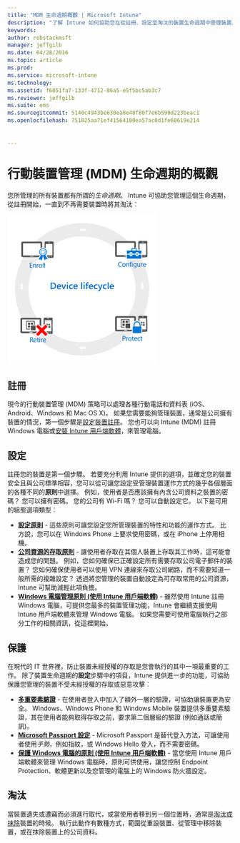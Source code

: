 ```yaml
---
title: "MDM 生命週期概觀 | Microsoft Intune"
description: "了解 Intune 如何協助您在從註冊、設定至淘汰的裝置生命週期中管理裝置。"
keywords: 
author: robstackmsft
manager: jeffgilb
ms.date: 04/28/2016
ms.topic: article
ms.prod: 
ms.service: microsoft-intune
ms.technology: 
ms.assetid: f6051fa7-133f-4712-86a5-e5f5bc5ab3c7
ms.reviewer: jeffgilb
ms.suite: ems
ms.sourcegitcommit: 5140c4943be630ea8e48f80f7e6b590d223beac1
ms.openlocfilehash: 751025aa71ef41564100ea57ac0d1fe60619e214


---
```


# 行動裝置管理 (MDM) 生命週期的概觀

您所管理的所有裝置都有所謂的*生命週期*。 Intune 可協助您管理這個生命週期，從註冊開始，一直到不再需要裝置時將其淘汰︰

![裝置生命週期](./media/device-lifecycle.png "the Intune device lifecycle")

## 註冊
現今的行動裝置管理 (MDM) 策略可以處理各種行動電話和資料表 (iOS、Android、Windows 和 Mac OS X)。 如果您需要能夠管理裝置，通常是公司擁有裝置的情況，第一個步驟是[設定裝置註冊](enroll-devices-in-microsoft-intune.md)。 您也可以向 Intune (MDM) 註冊 Windows 電腦或[安裝 Intune 用戶端軟體](manage-windows-pcs-with-microsoft-intune.md)，來管理電腦。

## 設定
註冊您的裝置是第一個步驟。 若要充分利用 Intune 提供的選項，並確定您的裝置安全且與公司標準相容，您可以從可讓您設定受管理裝置運作方式的幾乎各個層面的各種不同的**原則**中選擇。 例如，使用者是否應該擁有內含公司資料之裝置的密碼？ 您可以擁有密碼。 您的公司有 Wi-Fi 嗎？ 您可以自動設定它。 以下是可用的組態選項類型︰

- [**設定原則**](manage-settings-and-features-on-your-devices-with-microsoft-intune-policies.md) - 這些原則可讓您設定您所管理裝置的特性和功能的運作方式。 比方說，您可以在 Windows Phone 上要求使用密碼，或在 iPhone 上停用相機。
- [**公司資源的存取原則**](enable-access-to-company-resources-with-microsoft-intune.md) - 讓使用者存取在其個人裝置上存取其工作時，這可能會造成您的問題。 例如，您如何確保已正確設定所有需要存取公司電子郵件的裝置？ 您如何確保使用者可以使用 VPN 連線來存取公司網路，而不需要知道一般所需的複雜設定？ 透過將您管理的裝置自動設定為可存取常用的公司資源，Intune 可幫助減輕此項負擔。
- [**Windows 電腦管理原則 (使用 Intune 用戶端軟體)**](common-windows-pc-management-tasks-with-the-microsoft-intune-computer-client.md) - 雖然使用 Intune 註冊 Windows 電腦，可提供您最多的裝置管理功能，Intune 會繼續支援使用 Intune 用戶端軟體來管理 Windows 電腦。 如果您需要可使用電腦執行之部分工作的相關資訊，從這裡開始。

## 保護
在現代的 IT 世界裡，防止裝置未經授權的存取是您會執行的其中一項最重要的工作。 除了裝置生命週期的**設定**步驟中的項目，Intune 提供進一步的功能，可協助保護您管理的裝置不受未經授權的存取或惡意攻擊︰
- [**多重要素驗證**](protect-windows-devices-with-multi-factor-authentication.md) - 在使用者登入中加入了額外一層的驗證，可協助讓裝置更為安全。 Windows、Windows Phone 和 Windows Mobile 裝置提供多重要素驗證，其在使用者能夠取得存取之前，要求第二個層級的驗證 (例如通話或簡訊)。
- [**Microsoft Passport 設定**](control-microsoft-passport-settings-on-devices-with-microsoft-intune.md) - Microsoft Passport 是替代登入方法，可讓使用者使用*手勢*，例如指紋，或 Windows Hello 登入，而不需要密碼。
- [**保護 Windows 電腦的原則 (使用 Intune 用戶端軟體)**](policies-to-protect-windows-pcs-in-microsoft-intune.md) - 當您使用 Intune 用戶端軟體來管理 Windows 電腦時，原則可供使用，讓您控制 Endpoint Protection、軟體更新以及您管理的電腦上的 Windows 防火牆設定。

## 淘汰
當裝置遺失或遭竊而必須進行取代，或當使用者移到另一個位置時，通常是[淘汰或抹除](use-remote-wipe-to-help-protect-data-using-microsoft-intune.md)裝置的時候。 執行此動作有數種方式，範圍從重設裝置、從管理中移除裝置，或在抹除裝置上的公司資料。



<!--HONumber=Jun16_HO4-->


